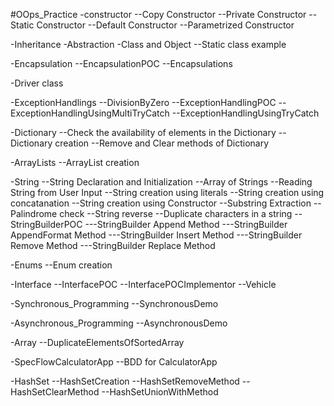 #OOps_Practice
-constructor
--Copy Constructor
--Private Constructor
--Static Constructor
--Default Constructor
--Parametrized Constructor

-Inheritance
-Abstraction
-Class and Object
--Static class example

-Encapsulation
--EncapsulationPOC
--Encapsulations

-Driver class

-ExceptionHandlings
--DivisionByZero
--ExceptionHandlingPOC
--ExceptionHandlingUsingMultiTryCatch
--ExceptionHandlingUsingTryCatch

-Dictionary
--Check the availability of elements in the Dictionary
--Dictionary creation
--Remove and Clear methods of Dictionary 

-ArrayLists
--ArrayList creation

-String
--String Declaration and Initialization
--Array of Strings
--Reading String from User Input
--String creation using literals
--String creation using concatanation
--String creation using Constructor
--Substring Extraction
--Palindrome check
--String reverse
--Duplicate characters in a string
--StringBuilderPOC
---StringBuilder Append Method
---StringBuilder AppendFormat Method
---StringBuilder Insert Method
---StringBuilder Remove Method
---StringBuilder Replace Method

-Enums
--Enum creation

-Interface
--InterfacePOC
--InterfacePOCImplementor
--Vehicle

-Synchronous_Programming
--SynchronousDemo

-Asynchronous_Programming
--AsynchronousDemo

-Array
--DuplicateElementsOfSortedArray

-SpecFlowCalculatorApp
--BDD for CalculatorApp

-HashSet
--HashSetCreation
--HashSetRemoveMethod
--HashSetClearMethod
--HashSetUnionWithMethod